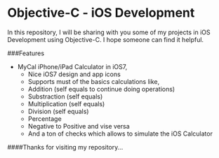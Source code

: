 Objective-C - iOS Development
=============================

In this repository, I will be sharing with you some of my projects in iOS Development using Objective-C. I hope someone can find it helpful.

###Features
*	MyCal iPhone/iPad Calculator in iOS7,
	*	Nice iOS7 design and app icons
	*	Supports must of the basics calculations like, 
	*	Addition (self equals to continue doing operations)
	*	Substraction (self equals)
	*	Multiplication (self equals)
	*	Division (self equals)
	*	Percentage
	*	Negative to Positive and vise versa
	*	And a ton of checks which allows to simulate the iOS Calculator	

####Thanks for visiting my repository...